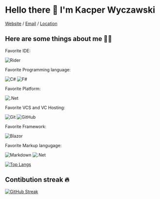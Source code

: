 # Hello there 👋 I'm Kacper Wyczawski

[Website](https://kacperwyczawski.github.io) / [Email](mailto:wyczawskikacper@gmail.com) / [Location](https://goo.gl/maps/MWfC2ftC5sTWUAEp9)

## Here are some things about me :man_technologist:

Favorite  IDE:

![Rider](https://img.shields.io/badge/Rider-000000.svg?style=for-the-badge&logo=Rider&logoColor=white&color=black&labelColor=crimson)

Favorite Programming language:

![C#](https://img.shields.io/badge/c%23-%23239120.svg?style=for-the-badge&logo=c-sharp&logoColor=white) ![F#](https://custom-icon-badges.herokuapp.com/badge/-F%23-blue?style=for-the-badge&logo=F_Sharp_logo&logoColor=white)

Favorite Platform:

![.Net](https://img.shields.io/badge/.NET-5C2D91?style=for-the-badge&logo=.net&logoColor=white)

Favorite VCS and VC Hosting:

![Git](https://img.shields.io/badge/git-%23F05033.svg?style=for-the-badge&logo=git&logoColor=white) ![GitHub](https://img.shields.io/badge/github-%23121011.svg?style=for-the-badge&logo=github&logoColor=white)

Favorite Framework:

![Blazor](https://img.shields.io/badge/blazor-%235C2D91.svg?style=for-the-badge&logo=blazor&logoColor=white)

Favorite Markup langugage:

![Markdown](https://img.shields.io/badge/markdown-%23000000.svg?style=for-the-badge&logo=markdown&logoColor=white) ![.Net](https://img.shields.io/badge/Razor-5C2D91?style=for-the-badge&logo=.net&logoColor=white)

[![Top Langs](https://github-readme-stats.vercel.app/api/top-langs/?username=kacperwyczawski&layout=compact)](https://github.com/anuraghazra/github-readme-stats)

## Contibution streak :fire:

[![GitHub Streak](https://github-readme-streak-stats.herokuapp.com/?user=kacperwyczawski)](https://git.io/streak-stats)
